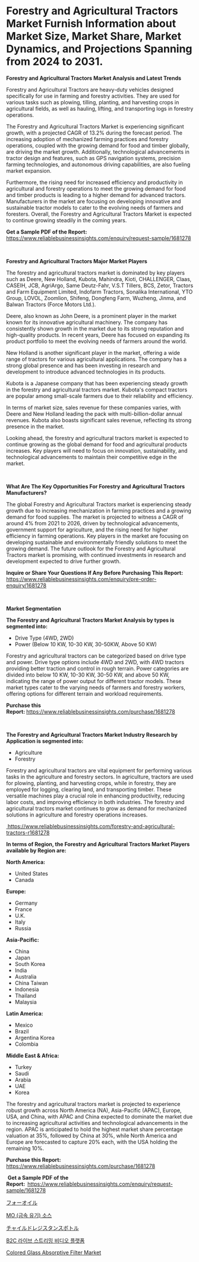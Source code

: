 <p><h1>Forestry and Agricultural Tractors Market Furnish Information about Market Size, Market Share, Market Dynamics, and Projections Spanning from 2024 to 2031.</h1></p><p><strong>Forestry and Agricultural Tractors Market Analysis and Latest Trends</strong></p>
<p><p>Forestry and Agricultural Tractors are heavy-duty vehicles designed specifically for use in farming and forestry activities. They are used for various tasks such as plowing, tilling, planting, and harvesting crops in agricultural fields, as well as hauling, lifting, and transporting logs in forestry operations. </p><p>The Forestry and Agricultural Tractors Market is experiencing significant growth, with a projected CAGR of 13.2% during the forecast period. The increasing adoption of mechanized farming practices and forestry operations, coupled with the growing demand for food and timber globally, are driving the market growth. Additionally, technological advancements in tractor design and features, such as GPS navigation systems, precision farming technologies, and autonomous driving capabilities, are also fueling market expansion.</p><p>Furthermore, the rising need for increased efficiency and productivity in agricultural and forestry operations to meet the growing demand for food and timber products is leading to a higher demand for advanced tractors. Manufacturers in the market are focusing on developing innovative and sustainable tractor models to cater to the evolving needs of farmers and foresters. Overall, the Forestry and Agricultural Tractors Market is expected to continue growing steadily in the coming years.</p></p>
<p><strong>Get a Sample PDF of the Report:&nbsp;</strong> <a href="https://www.reliablebusinessinsights.com/enquiry/request-sample/1681278">https://www.reliablebusinessinsights.com/enquiry/request-sample/1681278</a></p>
<p>&nbsp;</p>
<p><strong>Forestry and Agricultural Tractors Major Market Players</strong></p>
<p><p>The forestry and agricultural tractors market is dominated by key players such as Deere, New Holland, Kubota, Mahindra, Kioti, CHALLENGER, Claas, CASEIH, JCB, AgriArgo, Same Deutz-Fahr, V.S.T Tillers, BCS, Zetor, Tractors and Farm Equipment Limited, Indofarm Tractors, Sonalika International, YTO Group, LOVOL, Zoomlion, Shifeng, Dongfeng Farm, Wuzheng, Jinma, and Balwan Tractors (Force Motors Ltd.).</p><p>Deere, also known as John Deere, is a prominent player in the market known for its innovative agricultural machinery. The company has consistently shown growth in the market due to its strong reputation and high-quality products. In recent years, Deere has focused on expanding its product portfolio to meet the evolving needs of farmers around the world.</p><p>New Holland is another significant player in the market, offering a wide range of tractors for various agricultural applications. The company has a strong global presence and has been investing in research and development to introduce advanced technologies in its products.</p><p>Kubota is a Japanese company that has been experiencing steady growth in the forestry and agricultural tractors market. Kubota's compact tractors are popular among small-scale farmers due to their reliability and efficiency.</p><p>In terms of market size, sales revenue for these companies varies, with Deere and New Holland leading the pack with multi-billion-dollar annual revenues. Kubota also boasts significant sales revenue, reflecting its strong presence in the market.</p><p>Looking ahead, the forestry and agricultural tractors market is expected to continue growing as the global demand for food and agricultural products increases. Key players will need to focus on innovation, sustainability, and technological advancements to maintain their competitive edge in the market.</p></p>
<p>&nbsp;</p>
<p><strong>What Are The Key Opportunities For Forestry and Agricultural Tractors Manufacturers?</strong></p>
<p><p>The global Forestry and Agricultural Tractors market is experiencing steady growth due to increasing mechanization in farming practices and a growing demand for food supplies. The market is projected to witness a CAGR of around 4% from 2021 to 2026, driven by technological advancements, government support for agriculture, and the rising need for higher efficiency in farming operations. Key players in the market are focusing on developing sustainable and environmentally friendly solutions to meet the growing demand. The future outlook for the Forestry and Agricultural Tractors market is promising, with continued investments in research and development expected to drive further growth.</p></p>
<p><strong>Inquire or Share Your Questions If Any Before Purchasing This Report:</strong> <a href="https://www.reliablebusinessinsights.com/enquiry/pre-order-enquiry/1681278">https://www.reliablebusinessinsights.com/enquiry/pre-order-enquiry/1681278</a></p>
<p>&nbsp;</p>
<p><strong>Market Segmentation</strong></p>
<p><strong>The Forestry and Agricultural Tractors Market Analysis by types is segmented into:</strong></p>
<p><ul><li>Drive Type (4WD, 2WD)</li><li>Power (Below 10 KW, 10-30 KW, 30-50KW, Above 50 KW)</li></ul></p>
<p><p>Forestry and agricultural tractors can be categorized based on drive type and power. Drive type options include 4WD and 2WD, with 4WD tractors providing better traction and control in rough terrain. Power categories are divided into below 10 KW, 10-30 KW, 30-50 KW, and above 50 KW, indicating the range of power output for different tractor models. These market types cater to the varying needs of farmers and forestry workers, offering options for different terrain and workload requirements.</p></p>
<p><strong>Purchase this Report:&nbsp;</strong><a href="https://www.reliablebusinessinsights.com/purchase/1681278">https://www.reliablebusinessinsights.com/purchase/1681278</a></p>
<p>&nbsp;</p>
<p><strong>The Forestry and Agricultural Tractors Market Industry Research by Application is segmented into:</strong></p>
<p><ul><li>Agriculture</li><li>Forestry</li></ul></p>
<p><p>Forestry and agricultural tractors are vital equipment for performing various tasks in the agriculture and forestry sectors. In agriculture, tractors are used for plowing, planting, and harvesting crops, while in forestry, they are employed for logging, clearing land, and transporting timber. These versatile machines play a crucial role in enhancing productivity, reducing labor costs, and improving efficiency in both industries. The forestry and agricultural tractors market continues to grow as demand for mechanized solutions in agriculture and forestry operations increases.</p></p>
<p><a href="https://www.reliablebusinessinsights.com/forestry-and-agricultural-tractors-r1681278">&nbsp;https://www.reliablebusinessinsights.com/forestry-and-agricultural-tractors-r1681278</a></p>
<p><strong>In terms of Region, the Forestry and Agricultural Tractors Market Players available by Region are:</strong></p>
<p>
    <p> <strong> North America: </strong>
        <ul>
            <li>United States</li>
            <li>Canada</li>
        </ul>
        </p> 
    <p> <strong> Europe: </strong>
        <ul>
            <li>Germany</li>
            <li>France</li>
            <li>U.K.</li>
            <li>Italy</li>
            <li>Russia</li>
        </ul>
        </p> 
    <p> <strong> Asia-Pacific: </strong>
        <ul>
            <li>China</li>
            <li>Japan</li>
            <li>South Korea</li>
            <li>India</li>
            <li>Australia</li>
            <li>China Taiwan</li>
            <li>Indonesia</li>
            <li>Thailand</li>
            <li>Malaysia</li>
        </ul>
        </p> 
    <p> <strong> Latin America: </strong>
        <ul>
            <li>Mexico</li>
            <li>Brazil</li>
            <li>Argentina Korea</li>
            <li>Colombia</li>
        </ul>
        </p> 
    <p> <strong> Middle East & Africa: </strong>
        <ul>
            <li>Turkey</li>
            <li>Saudi</li>
            <li>Arabia</li>
            <li>UAE</li>
            <li>Korea</li>
        </ul>
    </p>
    </p>
<p><p>The forestry and agricultural tractors market is projected to experience robust growth across North America (NA), Asia-Pacific (APAC), Europe, USA, and China, with APAC and China expected to dominate the market due to increasing agricultural activities and technological advancements in the region. APAC is anticipated to hold the highest market share percentage valuation at 35%, followed by China at 30%, while North America and Europe are forecasted to capture 20% each, with the USA holding the remaining 10%.</p></p>
<p><strong>Purchase this Report: </strong><a href="https://www.reliablebusinessinsights.com/purchase/1681278">https://www.reliablebusinessinsights.com/purchase/1681278</a></p>
<p>&nbsp;<strong>Get a Sample PDF of the Report:&nbsp;&nbsp;</strong><a href="https://www.reliablebusinessinsights.com/enquiry/request-sample/1681278">https://www.reliablebusinessinsights.com/enquiry/request-sample/1681278</a></p>
<p><strong></strong></p>
<p><p><a href="https://github.com/GregorioOKeefe2023/Market-Research-Report-List-1/blob/main/3106368100813.md">フォーオイル</a></p><p><a href="https://github.com/rustymarie2024/Market-Research-Report-List-1/blob/main/135662794382.md">MO (금속 유기) 소스</a></p><p><a href="https://github.com/WhitneyMurphy1982/Market-Research-Report-List-1/blob/main/2395987100814.md">チャイルドレジスタンスボトル</a></p><p><a href="https://github.com/giancarlo642004/Market-Research-Report-List-1/blob/main/915592694381.md">B2C 라이브 스트리밍 비디오 플랫폼</a></p><p><a href="https://issuu.com/reportprime-2/docs/colored-glass-absorptive-filter-market-size-2030.p">Colored Glass Absorptive Filter Market</a></p></p>